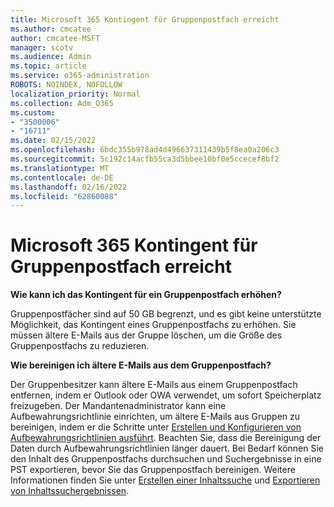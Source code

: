 ```yaml
---
title: Microsoft 365 Kontingent für Gruppenpostfach erreicht
ms.author: cmcatee
author: cmcatee-MSFT
manager: scotv
ms.audience: Admin
ms.topic: article
ms.service: o365-administration
ROBOTS: NOINDEX, NOFOLLOW
localization_priority: Normal
ms.collection: Adm_O365
ms.custom:
- "3500006"
- "16711"
ms.date: 02/15/2022
ms.openlocfilehash: 6bdc355b978ad4d496637311439b5f8ea0a206c3
ms.sourcegitcommit: 5c192c14acfb55ca3d5bbee10bf0e5ccecef8bf2
ms.translationtype: MT
ms.contentlocale: de-DE
ms.lasthandoff: 02/16/2022
ms.locfileid: "62860088"
---
```

# <a name="microsoft-365-group-mailbox-reached-quota"></a>Microsoft 365 Kontingent für Gruppenpostfach erreicht

**Wie kann ich das Kontingent für ein Gruppenpostfach erhöhen?**

Gruppenpostfächer sind auf 50 GB begrenzt, und es gibt keine unterstützte Möglichkeit, das Kontingent eines Gruppenpostfachs zu erhöhen. Sie müssen ältere E-Mails aus der Gruppe löschen, um die Größe des Gruppenpostfachs zu reduzieren.

**Wie bereinigen ich ältere E-Mails aus dem Gruppenpostfach?**

Der Gruppenbesitzer kann ältere E-Mails aus einem Gruppenpostfach entfernen, indem er Outlook oder OWA verwendet, um sofort Speicherplatz freizugeben. Der Mandantenadministrator kann eine Aufbewahrungsrichtlinie einrichten, um ältere E-Mails aus Gruppen zu bereinigen, indem er die Schritte unter [Erstellen und Konfigurieren von Aufbewahrungsrichtlinien ausführt](https://aka.ms/M365GroupRetention). Beachten Sie, dass die Bereinigung der Daten durch Aufbewahrungsrichtlinien länger dauert. Bei Bedarf können Sie den Inhalt des Gruppenpostfachs durchsuchen und Suchergebnisse in eine PST exportieren, bevor Sie das Gruppenpostfach bereinigen. Weitere Informationen finden Sie unter [Erstellen einer Inhaltssuche](https://aka.ms/M365GroupSearch) und [Exportieren von Inhaltssuchergebnissen](https://aka.ms/M365GroupExportPST).
